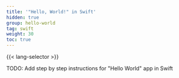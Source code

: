 ```yaml
---
title: '"Hello, World!" in Swift'
hidden: true
group: hello-world
tag: swift
weight: 30
toc: true
---
```


{{< lang-selector >}}

TODO:  Add step by step instructions for "Hello World" app in Swift